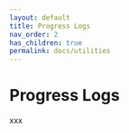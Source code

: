 ```yaml
---
layout: default
title: Progress Logs
nav_order: 2
has_children: true
permalink: docs/utilities
---
```


# Progress Logs
xxx

